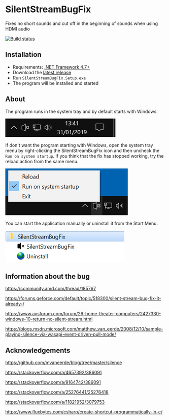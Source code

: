 # SilentStreamBugFix
Fixes no short sounds and cut off in the beginning of sounds when using HDMI audio

[![Build status](https://ci.appveyor.com/api/projects/status/we00wktavpt841ej?svg=true)](https://ci.appveyor.com/project/marcosbozzani/silentstreambugfix)

## Installation

- Requirements: [.NET Framework 4.7+](http://go.microsoft.com/fwlink/?LinkId=863262)
- Download the [latest release](https://github.com/marcosbozzani/SilentStreamBugFix/releases/latest)
- Run ```SilentStreamBugFix.Setup.exe```
- The program will be installed and started

## About
The program runs in the system tray and by default starts with Windows.

![System tray](Media/systray.png)

If don't want the program starting with Windows, open the system tray menu by right-clicking the SilentStreamBugFix icon and then uncheck the ```Run on system startup```. If you think that the fix has stopped working, try the reload action from the same menu.

![Application menu](Media/appmenu.png)

You can start the application manually or uninstall it from the Start Menu.

![Start menu](Media/startmenu.png)

## Information about the bug
https://community.amd.com/thread/185767

https://forums.geforce.com/default/topic/518300/silent-stream-bug-fix-it-already-/

https://www.avsforum.com/forum/26-home-theater-computers/2427330-windows-10-return-no-silent-stream.html

https://blogs.msdn.microsoft.com/matthew_van_eerde/2008/12/10/sample-playing-silence-via-wasapi-event-driven-pull-mode/

## Acknowledgements
https://github.com/mvaneerde/blog/tree/master/silence

https://stackoverflow.com/a/4657392/386091

https://stackoverflow.com/a/9164742/386091

https://stackoverflow.com/a/25276441/25276418

https://stackoverflow.com/a/11821952/3079753

https://www.fluxbytes.com/csharp/create-shortcut-programmatically-in-c/